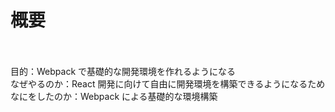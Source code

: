 # 概要

<br><br>
目的：Webpack で基礎的な開発環境を作れるようになる<br>
なぜやるのか：React 開発に向けて自由に開発環境を構築できるようになるため<br>
なにをしたのか：Webpack による基礎的な環境構築
